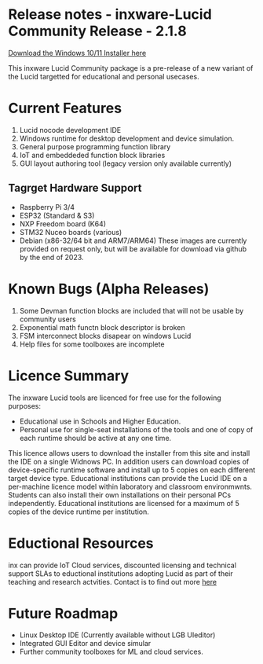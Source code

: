 # Release notes - inxware-Lucid Community Release - 2.1.8

[Download the Windows 10/11 Installer here](https://github.com/inxware/inxware-dev-tools/releases/download/v-2.1.8/inxware-installer.exe)

This inxware Lucid Community package is a pre-release of a new variant of the Lucid targetted for educational and personal usecases.

# Current Features
1. Lucid nocode development IDE
2. Windows runtime for desktop development and device simulation.
3. General purpose programming function library
4. IoT and embeddeded function block libraries 
5. GUI layout authoring tool (legacy version only available currently)

## Tagrget Hardware Support
- Raspberry Pi 3/4
- ESP32 (Standard & S3)
- NXP Freedom board (K64)
- STM32 Nuceo boards (various)
- Debian (x86-32/64 bit and ARM7/ARM64) 
These images are currently provided on request only, but will be available for download via github by the end of 2023.

# Known Bugs (Alpha Releases)
1. Some Devman function blocks are included that will not be usable by community users
2. Exponential math functn block descriptor is broken
3. FSM interconnect blocks disapear on windows Lucid
4. Help files for some toolboxes are incomplete

# Licence Summary
The inxware Lucid tools are licenced for free use for the following purposes:
- Educational use in Schools and Higher Education.
- Personal use for single-seat installations of the tools and one of copy of each runtime should be active at any one time.  

This licence allows users to download the installer from this site and install the IDE on a single Widnows PC.
In addition users can download copies of device-specific runtime software and install up to 5 copies on each different target device type.
Educational institutions can provide the Lucid IDE on a per-machine licence model within laboratory and classroom environmwnts. Students can also install their own installations on their personal PCs independently.
Educational institutions are licensed for a maximum of 5 copies of the device runtime per institution.

# Eductional Resources
inx can provide IoT Cloud services, discounted licensing and technical support SLAs to eductional institutions adopting Lucid as part of their teaching and research actvities. Contact is to find out more [here](https://www.inxware.io/contact/)

# Future Roadmap
- Linux Desktop IDE (Currently available without LGB UIeditor)
- Integrated GUI Editor and device simular
- Further community toolboxes for ML and cloud services.
